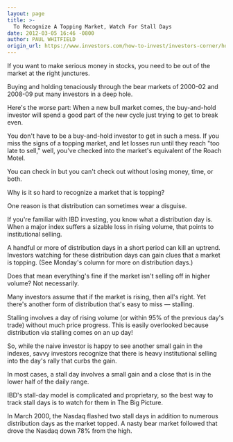 ```yaml
---
layout: page
title: >-
  To Recognize A Topping Market, Watch For Stall Days
date: 2012-03-05 16:46 -0800
author: PAUL WHITFIELD
origin_url: https://www.investors.com/how-to-invest/investors-corner/how-to-recognize-topping-in-stock-market/
---
```


If you want to make serious money in stocks, you need to be out of the market at the right junctures.

Buying and holding tenaciously through the bear markets of 2000-02 and 2008-09 put many investors in a deep hole.

Here's the worse part: When a new bull market comes, the buy-and-hold investor will spend a good part of the new cycle just trying to get to break even.

You don't have to be a buy-and-hold investor to get in such a mess. If you miss the signs of a topping market, and let losses run until they reach "too late to sell," well, you've checked into the market's equivalent of the Roach Motel.

You can check in but you can't check out without losing money, time, or both.

Why is it so hard to recognize a market that is topping?

One reason is that distribution can sometimes wear a disguise.

If you're familiar with IBD investing, you know what a distribution day is. When a major index suffers a sizable loss in rising volume, that points to institutional selling.

A handful or more of distribution days in a short period can kill an uptrend. Investors watching for these distribution days can gain clues that a market is topping. (See Monday's column for more on distribution days.)

Does that mean everything's fine if the market isn't selling off in higher volume? Not necessarily.

Many investors assume that if the market is rising, then all's right. Yet there's another form of distribution that's easy to miss — stalling.

Stalling involves a day of rising volume (or within 95% of the previous day's trade) without much price progress. This is easily overlooked because distribution via stalling comes on an up day!

So, while the naive investor is happy to see another small gain in the indexes, savvy investors recognize that there is heavy institutional selling into the day's rally that curbs the gain.

In most cases, a stall day involves a small gain and a close that is in the lower half of the daily range.

IBD's stall-day model is complicated and proprietary, so the best way to track stall days is to watch for them in The Big Picture.

In March 2000, the Nasdaq flashed two stall days in addition to numerous distribution days as the market topped. A nasty bear market followed that drove the Nasdaq down 78% from the high.

